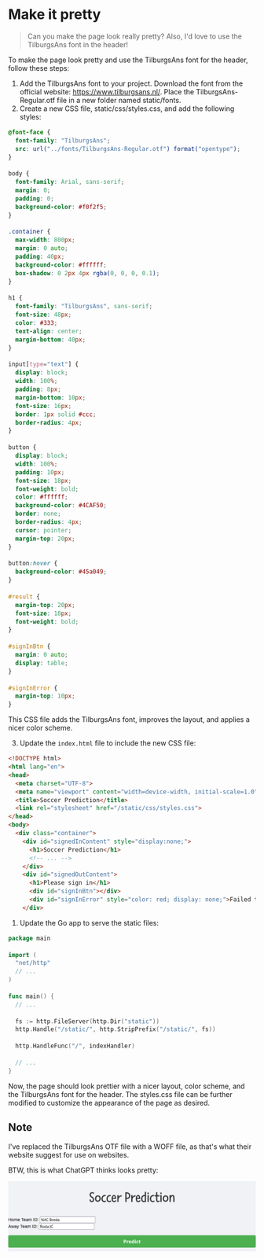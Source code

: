 # Make it pretty

> Can you make the page look really pretty?
> Also, I'd love to use the TilburgsAns font in the header!

To make the page look pretty and use the TilburgsAns font for the header, follow these steps:

1. Add the TilburgsAns font to your project. Download the font from the official website: https://www.tilburgsans.nl/. Place the TilburgsAns-Regular.otf file in a new folder named static/fonts.
2. Create a new CSS file, static/css/styles.css, and add the following styles:

```css
@font-face {
  font-family: "TilburgsAns";
  src: url("../fonts/TilburgsAns-Regular.otf") format("opentype");
}

body {
  font-family: Arial, sans-serif;
  margin: 0;
  padding: 0;
  background-color: #f0f2f5;
}

.container {
  max-width: 800px;
  margin: 0 auto;
  padding: 40px;
  background-color: #ffffff;
  box-shadow: 0 2px 4px rgba(0, 0, 0, 0.1);
}

h1 {
  font-family: "TilburgsAns", sans-serif;
  font-size: 48px;
  color: #333;
  text-align: center;
  margin-bottom: 40px;
}

input[type="text"] {
  display: block;
  width: 100%;
  padding: 8px;
  margin-bottom: 10px;
  font-size: 16px;
  border: 1px solid #ccc;
  border-radius: 4px;
}

button {
  display: block;
  width: 100%;
  padding: 10px;
  font-size: 18px;
  font-weight: bold;
  color: #ffffff;
  background-color: #4CAF50;
  border: none;
  border-radius: 4px;
  cursor: pointer;
  margin-top: 20px;
}

button:hover {
  background-color: #45a049;
}

#result {
  margin-top: 20px;
  font-size: 18px;
  font-weight: bold;
}

#signInBtn {
  margin: 0 auto;
  display: table;
}

#signInError {
  margin-top: 10px;
}
```

This CSS file adds the TilburgsAns font, improves the layout, and applies a nicer color scheme.

3. Update the `index.html` file to include the new CSS file:

```html
<!DOCTYPE html>
<html lang="en">
<head>
  <meta charset="UTF-8">
  <meta name="viewport" content="width=device-width, initial-scale=1.0">
  <title>Soccer Prediction</title>
  <link rel="stylesheet" href="/static/css/styles.css">
</head>
<body>
  <div class="container">
    <div id="signedInContent" style="display:none;">
      <h1>Soccer Prediction</h1>
      <!-- ... -->
    </div>
    <div id="signedOutContent">
      <h1>Please sign in</h1>
      <div id="signInBtn"></div>
      <div id="signInError" style="color: red; display: none;">Failed to sign in. Please try again.</div>
    </div>
```

1. Update the Go app to serve the static files:

```go
package main

import (
  "net/http"
  // ...
)

func main() {
  // ...

  fs := http.FileServer(http.Dir("static"))
  http.Handle("/static/", http.StripPrefix("/static/", fs))

  http.HandleFunc("/", indexHandler)

  // ...
}
```

Now, the page should look prettier with a nicer layout, color scheme, and the TilburgsAns font for the header. The styles.css file can be further modified to customize the appearance of the page as desired.

## Note

I've replaced the TilburgsAns OTF file with a WOFF file, as that's what their website suggest for use on websites.

BTW, this is what ChatGPT thinks looks pretty:

![A pretty web page](pretty.png)
